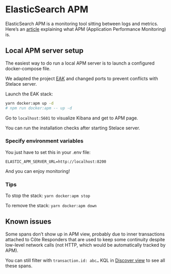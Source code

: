 # ElasticSearch APM

ElasticSearch APM is a monitoring tool sitting between logs and metrics.
Here’s an [article](https://www.elastic.co/blog/monitoring-applications-with-elasticsearch-and-elastic-apm) explaining what APM (Application Performance Monitoring) is.

## Local APM server setup

The easiest way to do run a local APM server is to launch a configured docker-compose file.

We adapted the project [EAK](https://github.com/yidinghan/eak) and changed ports to prevent conflicts with Stelace server.

Launch the EAK stack:

```sh
yarn docker:apm up -d
# npm run docker:apm -- up -d
```

Go to `localhost:5601` to visualize Kibana and get to APM page.

You can run the installation checks after starting Stelace server.

### Specify environment variables

You just have to set this in your .env file:

```
ELASTIC_APM_SERVER_URL=http://localhost:8200
```

And you can enjoy monitoring!

### Tips

To stop the stack:
`yarn docker:apm stop`

To remove the stack:
`yarn docker:apm down`

## Known issues

Some spans don’t show up in APM view, probably due to inner transactions attached to Côte Responders that are used to keep some continuity despite low-level network calls (not HTTP, which would be automatically tracked by APM).

You can still filter with `transaction.id: abc…` KQL in [Discover view](http://localhost:5601/app/kibana#/discover) to see all these spans.
